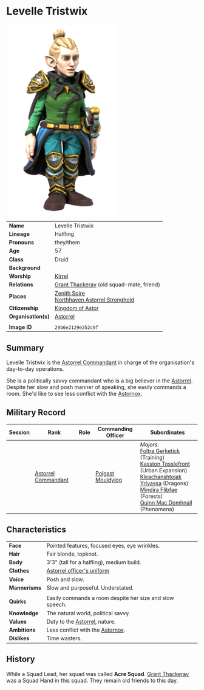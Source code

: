# Levelle Tristwix

<img src="https://raw.githubusercontent.com/jesskelsall/astarus-images/main/characters/portraits/29b6e2129e252c9f.png" height="500" />

|||
| --- | --- |
| **Name** | Levelle Tristwix | character.4
| **Lineage** | Halfling |
| **Pronouns** | they/them |
| **Age** | 57 |
| **Class** | Druid |
| **Background** | |
| **Worship** | [Kirrel](../gods/deities/kirrel.md) |
| **Relations** | [Grant Thackeray](grant-thackeray.md) (old squad-mate, friend) |
| **Places** | [Zenith Spire](../places/buildings/government/zenith-spire.md)<br>[Northhaven Astorrel Stronghold](../places/settlements/strongholds/northhaven-astorrel-stronghold.md) |
| **Citizenship** | [Kingdom of Astor](../civilisations/kingdom-of-astor/kingdom-of-astor.md) |
| **Organisation(s)** | [Astorrel](../organisations/government/astorrel/astorrel.md) |
|||
| **Image ID** | `29b6e2129e252c9f` |

## Summary

Levelle Tristwix is the [Astorrel Commandant](../organisations/government/astorrel/ranks/astorrel-commandant.md) in charge of the organisation's day-to-day operations.

She is a politically savvy commandant who is a big believer in the [Astorrel](../organisations/government/astorrel/astorrel.md). Despite her slow and posh manner of speaking, she easily commands a room. She'd like to see less conflict with the [Astornox](../organisations/government/astornox/astornox.md).

## Military Record

| Session | Rank | Role | Commanding Officer | Subordinates |
|:---:| --- | --- | --- | --- |
|| [Astorrel Commandant](../organisations/government/astorrel/ranks/astorrel-commandant.md) || [Polgast Mouldylog](polgast-mouldylog.md) | *Majors:*<br>[Foltra Gerketick](foltra-gerketick.md) (Training)<br>[Kasston Tosslefront](kasston-tosslefront.md) (Urban Expansion)<br>[Kleachanshtojak Yrlyassa](kleachanshtojak-yrlyassa.md) (Dragons)<br>[Mindira Flibfae](mindira-flibfae.md) (Forests)<br>[Quinn Mac Domhnail](quinn-mac-domhnail.md) (Phenomena) |

## Characteristics

| | |
| --- | --- |
| **Face** | Pointed features, focused eyes, eye wrinkles. | characteristics.2
| **Hair** | Fair blonde, topknot. |
| **Body** | 3'3" (tall for a halfling), medium build. |
| **Clothes** | [Astorrel officer's uniform](../organisations/government/astorrel/uniforms/astorrel-officers-uniform.md) |
| **Voice** | Posh and slow. |
| **Mannerisms** | Slow and purposeful. Understated. |
| | |
| **Quirks** | Easily commands a room despite her size and slow speech. |
| **Knowledge** | The natural world, political savvy. |
| **Values** | Duty to the [Astorrel](../organisations/government/astorrel/astorrel.md), nature. |
| **Ambitions** | Less conflict with the [Astornox](../organisations/government/astornox/astornox.md). |
| **Dislikes** | Time wasters. |

## History

While a Squad Lead, her squad was called **Acre Squad**. [Grant Thackeray](grant-thackeray.md) was a Squad Hand in this squad. They remain old friends to this day.
